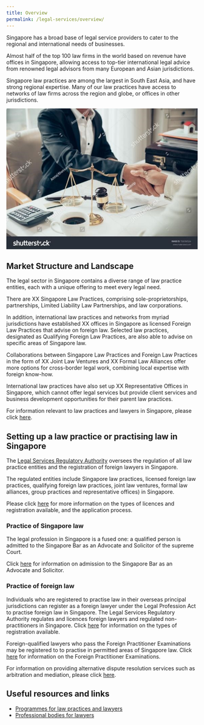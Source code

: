 ```yaml
---
title: Overview
permalink: /legal-services/overview/
---
```

Singapore has a broad base of legal service providers to cater to the regional and international needs of businesses.

Almost half of the top 100 law firms in the world based on revenue have offices in Singapore, allowing access to top-tier international legal advice from renowned legal advisors from many European and Asian jurisdictions.

Singapore law practices are among the largest in South East Asia, and have strong regional expertise. Many of our law practices have access to networks of law firms across the region and globe, or offices in other jurisdictions.

![mock-image of person](/images/mock-07-why-singapore-law.jpg)

## Market Structure and Landscape

The legal sector in Singapore contains a diverse range of law practice entities, each with a unique offering to meet every legal need.

There are XX Singapore Law Practices, comprising sole-proprietorships, partnerships, Limited Liability Law Partnerships, and law corporations.

In addition, international law practices and networks from myriad jurisdictions have established XX offices in Singapore as licensed Foreign Law Practices that advise on foreign law. Selected law practices, designated as Qualifying Foreign Law Practices, are also able to advise on specific areas of Singapore law.

Collaborations between Singapore Law Practices and Foreign Law Practices in the form of XX Joint Law Ventures and XX Formal Law Alliances offer more options for cross-border legal work, combining local expertise with foreign know-how.

International law practices have also set up XX Representative Offices in Singapore, which cannot offer legal services but provide client services and business development opportunities for their parent law practices.

For information relevant to law practices and lawyers in Singapore, please click [here](https://eservices.mlaw.gov.sg/lsra/search-lawyer-or-law-firm/).

## Setting up a law practice or practising law in Singapore

The [Legal Services Regulatory Authority](https://eservices.mlaw.gov.sg/lsra/lsra-home)   oversees the regulation of all law practice entities and the registration of foreign lawyers in Singapore.

The regulated entities include Singapore law practices, licensed foreign law practices, qualifying foreign law practices, joint law ventures, formal law alliances, group practices and representative offices) in Singapore.

Please click [here](https://www.mlaw.gov.sg/law-practice-entities-and-lawyers/licensing-or-registration-of-law-practice-entities/types-of-licence-or-registration/) for more information on the types of licences and registration available, and the application process.

### Practice of Singapore law

The legal profession in Singapore is a fused one: a qualified person is admitted to the Singapore Bar as an Advocate and Solicitor of the supreme Court.

Click [here](https://www.mlaw.gov.sg/admission-to-the-bar/admission-requirements/) for information on admission to the Singapore Bar as an Advocate and Solicitor.

### Practice of foreign law

Individuals who are registered to practise law in their overseas principal jurisdictions can register as a foreign lawyer under the Legal Profession Act to practise foreign law in Singapore. The Legal Services Regulatory Authority regulates and licences foreign lawyers and regulated non-practitioners in Singapore. Click [here](https://www.mlaw.gov.sg/files/Types_of_LSRA_Individual_Registration_May_2018.pdf) for information on the types of registration available.

Foreign-qualified lawyers who pass the Foreign Practitioner Examinations may be registered to to practise in permitted areas of Singapore law.  Click [here](http://www.sile.edu.sg/foreign-practitioner-examinations) for information on the Foreign Practitioner Examinations.

For information on providing alternative dispute resolution services such as arbitration and mediation, please click [here](/dispute-resolution/why-resolve-disputes-in-singapore/). 


## Useful resources and links

- [Programmes for law practices and lawyers](/legal-services/programmes-for-law-practices-and-lawyers/)
- [Professional bodies for lawyers](/legal-services/professional-bodies-for-lawyers/) 
